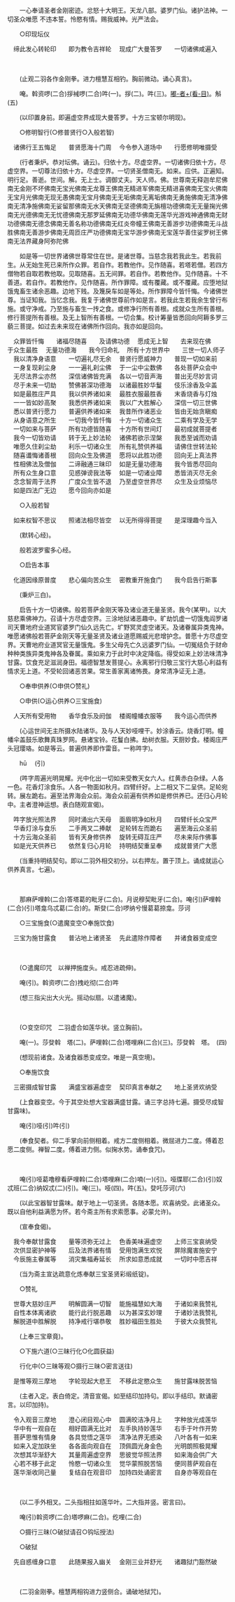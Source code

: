 <!-- { "loadSidebar": true } -->
　　一心奉请圣者金刚密迹。忿怒十大明王。天龙八部。婆罗门仙。诸护法神。一切圣众唯愿
不违本誓。怜愍有情。赐我威神。光严法会。

　　○印现坛仪

　缔此发心转轮印　　即为教令吉祥轮
　现成广大曼答罗　　一切诸佛咸遍入

　　

　　(止观二羽各作金刚拳。进力檀慧互相钓。胸前微动。诵心真言)。

　　唵。斡资啰(二合)拶裓啰(二合)吽(一)。拶(二)。吽(三)。[嘟-者+(看-目)](四)。斛(五)

　　(以印置身前。即遍虚空界成现大曼答罗。十方三宝顿尔明现)。

　　○修明智行(○修普贤行○入般若智)

　诸佛行王五悔足　　普贤愿海十门周
　今令参入道场中　　行愿修明唯摄受

　　(行者秉炉。恭对坛佛。诵云)。归依十方。尽虚空界。一切诸佛归依十方。尽虚空界。一切尊法归依十方。尽虚空界。一切贤圣僧南无。如来。应供。正遍知。明行足。善逝。世间。解。无上士。调御丈夫。天人师。佛。世尊南无释迦牟尼佛南无金刚不坏佛南无宝光佛南无龙尊王佛南无精进军佛南无精进喜佛南无宝火佛南无宝月光佛南无现无愚佛南无宝月佛南无无垢佛南无离垢佛南无勇施佛南无清净佛南无清净施佛南无娑留那佛南无水天佛南无坚德佛南无旃檀功德佛南无无量掬光佛南无光德佛南无无忧德佛南无那罗延佛南无功德华佛南无莲华光游戏神通佛南无财功德佛南无德念佛南无善名称功德佛南无红炎帝幢王佛南无善游步功德佛南无斗战胜佛南无善游步佛南无周匝庄严功德佛南无宝华游步佛南无宝莲华善住娑罗树王佛南无法界藏身阿弥陀佛

　　如是等一切世界诸佛世尊常住在世。是诸世尊。当慈念我若我此生。若我前生。从无始生死已来所作众罪。若自作。若教他作。见作随喜。若塔若僧。若四方僧物若自取若教他取。见取随喜。五无间罪。若自作。若教他作。见作随喜。十不善道。若自作。若教他作。见作随喜。所作罪障。或有覆藏。或不覆藏。应堕地狱饿鬼畜生诸余恶趣。边地下贱。及篾戾车如是等处。所作罪障今皆忏悔。今诸佛世尊。当证知我。当忆念我。我复于诸佛世尊前作如是言。若我此生若我余生曾行布施。或守净戒。乃至施与畜生一抟之食。或修净行所有善根。成就众生所有善根。修行菩提所有善根。及无上智所有善根。一切合集。校计筹量皆悉回向阿耨多罗三藐三菩提。如过去未来现在诸佛所作回向。我亦如是回向。

　众罪皆忏悔　　诸福尽随喜　　及请佛功德
　愿成无上智　　去来现在佛　　于众生最胜
　无量功德海　　我今归命礼
　所有十方世界中　　三世一切人师子
　我以清净身语意　　一切遍礼尽无余
　普贤行愿威神力　　普现一切如来前
　一身复现刹尘身　　一一遍礼刹尘佛
　于一尘中尘数佛　　各处菩萨众会中
　无尽法界尘亦然　　深信诸佛皆充满
　各以一切音声海　　普出无尽妙言词
　尽于未来一切劫　　赞佛甚深功德海
　以诸最胜妙华鬘　　伎乐涂香及伞盖
　如是最胜庄严具　　我以供养诸如来
　最胜衣服最胜香　　末香烧香与灯烛
　一一皆如妙高聚　　我悉供养诸如来
　我以广大胜解心　　深信一切三世佛
　悉以普贤行愿力　　普遍供养诸如来
　我昔所作诸恶业　　皆由无始贪瞋痴
　从身语意之所生　　一切我今皆忏悔
　十方一切诸众生　　二乘有学及无学
　一切如来与菩萨　　所有功德皆随喜
　十方所有世间灯　　最初成就菩提者
　我今一切皆劝请　　转于无上妙法轮
　诸佛若欲示涅槃　　我悉至诚而劝请
　唯愿久住刹尘劫　　利乐一切诸众生
　所有礼赞供养福　　请佛住世转法轮
　随喜谶悔诸善根　　回向众生及佛道
　愿将以此胜功德　　回向无上真法界
　性相佛法及僧伽　　二谛融通三昧印
　如是无量功德海　　我今皆悉尽回向
　所有众生身口意　　见惑弹谤我法等
　如是一切诸业障　　悉皆消灭尽无余
　念念智周于法界　　广度众生皆不退
　乃至虚空世界尽　　众生及业烦恼尽
　如是四法广无边　　愿今回向亦如是

　　○入般若智

　如来权智不思议　　照诸法相尽皆空
　以无所得得菩提　　是深理趣今当入

　　(默转心经)。

　　般若波罗蜜多心经。

　　○启告本事

　化道因缘原普度　　悲心偏向苦众生
　密教重开施食门　　我今启告行斯事

　　(秉炉三白)。

　　启告十方一切诸佛。般若菩萨金刚天等及诸业道无量圣贤。我今(某甲)。以大慈悲乘佛神力。召请十方尽虚空界。三涂地狱诸恶趣中。旷劫饥虚一切饿鬼阎罗诸司天曹地府业道冥官婆罗门仙久远先亡。圹野冥灵虚空诸天。及诸眷属异类鬼神。唯愿诸佛般若菩萨金刚天等无量圣贤及诸业道愿赐威光悲增护念。普愿十方尽虚空界。天曹地府业道冥官无量饿鬼。多生父母先亡久远婆罗门仙。一切冤结负于财命种种类族异类鬼神各及眷属。乘如来力于此时中决定降临。得受如来上妙法味清净甘露。饮食充足滋润身田。福德智慧发菩提心。永离邪行归敬三宝行大慈心利益有情求无上道。不受轮回诸恶苦果。常生善家离诸怖畏。身常清净证无上道。

　　○奉申供养(○申供○赞礼)

　　○申供(○运心供养○三宝施食)

　人天所有受用物　　香华食乐及阏伽
　楼阁幢幡衣服等　　我今运心而供养

　　(心运世间无主所摄水陆诸华。及与人天妙哑哩干。妙涂香云。烧香灯明。幢幡伞盖鼓乐歌舞真珠罗网。悬诸宝铃。花鬘白拂。劫树衣服。天厨妙食。楼阁庄严头冠璎珞。如是等云。普遍供养即作雷音。一称吽字)。

　　hū　 (引)

　　(吽字周遍光明晃耀。光中化出一切如来受教天女六人。红黄赤白杂绿。人各一色。花香灯涂食乐。人各一物面如秋月。四臂纤好。上二相又下二呈供。足轮宛转。展左跪右。遍至法界海会众前。海会众前遍有供养如是修供养已。还归心月轮中。主者澄神运想。表白随观宣偈)。

　吽字放光照法界　　同时涌出六天母
　面眉明净如秋月　　四臂纤长众宝严
　华香灯涂与食乐　　二手两叉二捧献
　足轮转左而跪右　　遍至海云众圣前
　十方云海众圣前　　皆有天身修供养
　旋转无碍互庄严　　尽未来际作佛事
　如是光天供养已　　依然复归心月轮
　持明结契重呈奉　　成就普贤广大愿

　　(当重持明结契句。即以二羽外相交初分。以右押左。置于顶上。诵成就运心供养真言。七遍)。

　　

　　那麻萨哩斡(二合)答塔葛的毗牙(二合)。月说穆契毗牙(二合)。唵(引)萨哩斡(二合)(引)塔龛乌忒葛(二合)的。斯癹(二合)啰纳兮慢葛葛捺龛。莎诃

　　○三宝施食(○遣魔变空○奉施饮食)

　三宝为施甘露食　　普沾地上诸贤圣
　先此遣除作障者　　并诸食器变成空

　　

　　(○遣魔印咒　以禅押施度头。戒忍进疏伸)。

　　唵(引)。斡资啰(二合)拽屹彻(二合)吽

　　(想三指尖出大火光。摇动似扇。以遣诸魔)。

　　

　　(○变空印咒　二羽虚合如莲华状。竖立胸前)。

　　唵(一)。莎癹斡　塔(二)。萨哩斡(二合)塔哩麻(二合)(三)。莎癹斡　塔。　(四)

　　(想现前诸食。及诸食器悉变成空。唯是一真空境)。

　　○奉施饮食

　三密摄成智甘露　　满盛宝器遍虚空
　契印真言奉献之　　地上圣贤欢纳受

　　(上食器变空。今于其空处想大宝器满盛甘露。诵三字总持七遍。摄受尽成智甘露味)。

　　唵(引)哑(引)吽(引)

　　(奉食契者。仰二手掌向前侧相着。戒方二度侧相着。微屈进力二度。傅着忍愿二度侧。禅智二度。傅着进力侧。似掬水势。诵奉食咒)。

　　

　　唵(引)哑葛噜穆看萨哩斡(二合)塔哩麻(二合)喃(一)(引)。哑牒耶(二合)(引)奴忒班(二合)纳奴忒(二)(引)。唵(三)。哑(四)。吽(五)。癹吒莎诃(六)

　　(以此宝器智甘露味。献于地上一切圣贤。各随本愿。欢喜纳受。此诸圣众。既以自他利益满愿为怀。若今斋主所有求索愿事。必蒙允许)。

　　(宣奉食偈)。

　我今奉献甘露食　　量等须弥无过上
　色香美味遍虚空　　上师三宝哀纳受
　次供显密护神等　　后及法界诸有情
　受用饱满生欢悦　　屏除魔害施安宁
　今辰施主眷属等　　消灾集福寿延长
　所求如意悉成就　　一切时中愿吉祥

　　(当为斋主宣达疏意化炼奉献三宝圣贤彩缎纸锭)。

　　○赞礼

　世尊大慈妙庄严　　明解圆满一切智
　能施福慧如大海　　于诸如来我赞礼
　自性本体离诸欲　　能行此行脱恶趣
　以为甚深玄妙理　　于诸妙法我赞礼
　解脱道中胜解脱　　持净戒行堪恭敬
　胜妙福田生胜处　　于彼大众我赞礼

　　(上奉三宝章竟)。

　　○下施六道(○三昧行化○化圆获益)

　　行化中(○三昧等观○摄行三昧○密言送往)

　是惟等观三摩地　　字轮现起大悲王
　不移此定愍众生　　施甘露味脱苦恼

　　(主者入定。表白倚定。清音宣偈。如至结印加持句。即以手结印。默诵密言。以印加持)。

　令入观音三摩地　　澄心闭目观心中
　圆满皎洁净月上　　字种放光成莲华
　华中有一观自在　　相好圆满无比对
　左手执持妙莲华　　右手于叶作开势
　菩萨思惟有情身　　各具觉悟之莲华
　清净法界无惑染　　八叶各有一如来
　如来入定加趺坐　　各各面向观自在
　顶佩圆光身金色　　光明朗照极晃耀
　次想其华渐舒大　　其量周遍虚空界
　思彼觉华照法界　　如来海会供广大
　心若不移于此定　　怜愍一切诸众生
　觉华蒙照脱苦恼　　便同菩萨观自在
　莲华渐收同己量　　复结自在观音印
　加持四处诵密言　　自身亦等观自在

　　

　　(以二手外相叉。二头指相拄如莲华叶。二大指并竖。密言曰)。

　　唵(引)斡资啰(二合)塔啰麻(二合)。纥哩(二合)

　　○摄行三昧(○破狱请召○钩坛授法)

　　○破狱

　先自惑缠身口意　　此随果报入幽关
　金刚三业并舒光　　诸趣狱门豁然破

　　

　　(二羽金刚拳。檀慧两相钩进力竖侧合。诵破地狱咒)。

